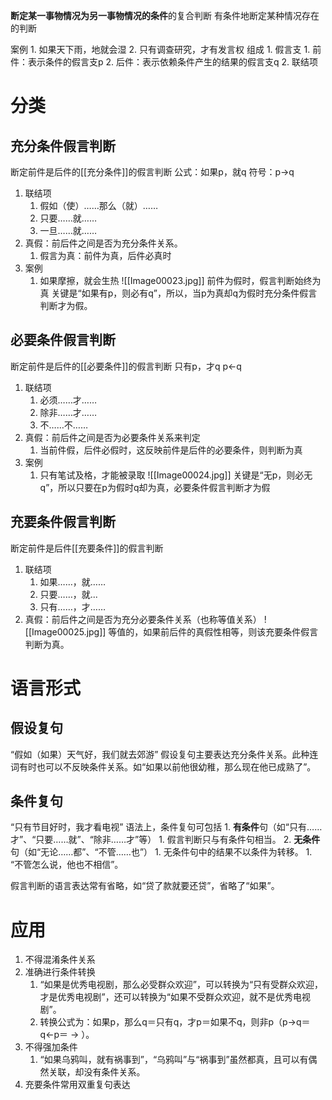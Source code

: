 **断定某一事物情况为另一事物情况的条件**的复合判断
有条件地断定某种情况存在的判断

案例
	1. 如果天下雨，地就会湿
	2. 只有调查研究，才有发言权
组成
	1. 假言支
		1. 前件：表示条件的假言支p
		2. 后件：表示依赖条件产生的结果的假言支q
	2. 联结项

# 分类
## 充分条件假言判断
断定前件是后件的[[充分条件]]的假言判断
公式：如果p，就q
符号：p→q
1. 联结项
	1. 假如（使）……那么（就）……
	2. 只要……就……
	3. 一旦……就……
2. 真假：前后件之间是否为充分条件关系。
	1. 假言为真：前件为真，后件必真时
3. 案例
	1. 如果摩擦，就会生热
![[Image00023.jpg]] 
前件为假时，假言判断始终为真
关键是“如果有p，则必有q”，所以，当p为真却q为假时充分条件假言判断才为假。
## 必要条件假言判断
断定前件是后件的[[必要条件]]的假言判断
只有p，才q
p←q
1. 联结项
	1. 必须……才……
	2. 除非……才……
	3. 不……不……
2. 真假：前后件之间是否为必要条件关系来判定
	1. 当前件假，后件必假时，这反映前件是后件的必要条件，则判断为真
3. 案例
	1. 只有笔试及格，才能被录取
![[Image00024.jpg]] 
关键是“无p，则必无q”，所以只要在p为假时q却为真，必要条件假言判断才为假
## 充要条件假言判断
断定前件是后件[[充要条件]]的假言判断
1. 联结项
	1. 如果……，就……
	2. 只要……，就...
	3. 只有……，才……
2. 真假：前后件之间是否为充分必要条件关系（也称等值关系）
![[Image00025.jpg]] 
等值的，如果前后件的真假性相等，则该充要条件假言判断为真。

# 语言形式
## 假设复句
“假如（如果）天气好，我们就去郊游”
假设复句主要表达充分条件关系。此种连词有时也可以不反映条件关系。如“如果以前他很幼稚，那么现在他已成熟了”。
## 条件复句
“只有节目好时，我才看电视”
语法上，条件复句可包括
	1. **有条件**句（如“只有……才”、“只要……就”、“除非……才”等）
		1. 假言判断只与有条件句相当。
	2. **无条件**句（如“无论……都”、“不管……也”）
		1. 无条件句中的结果不以条件为转移。
			1. “不管怎么说，他也不相信”。

假言判断的语言表达常有省略，如“贷了款就要还贷”，省略了“如果”。
# 应用
1. 不得混淆条件关系
2. 准确进行条件转换
	1. “如果是优秀电视剧，那么必受群众欢迎”，可以转换为“只有受群众欢迎，才是优秀电视剧”，还可以转换为“如果不受群众欢迎，就不是优秀电视剧”。
	2. 转换公式为：如果p，那么q＝只有q，才p＝如果不q，则非p（p→q＝q←p＝ → ）。
3. 不得强加条件
	1. “如果乌鸦叫，就有祸事到”，“乌鸦叫”与“祸事到”虽然都真，且可以有偶然关联，却没有条件关系。
4. 充要条件常用双重复句表达